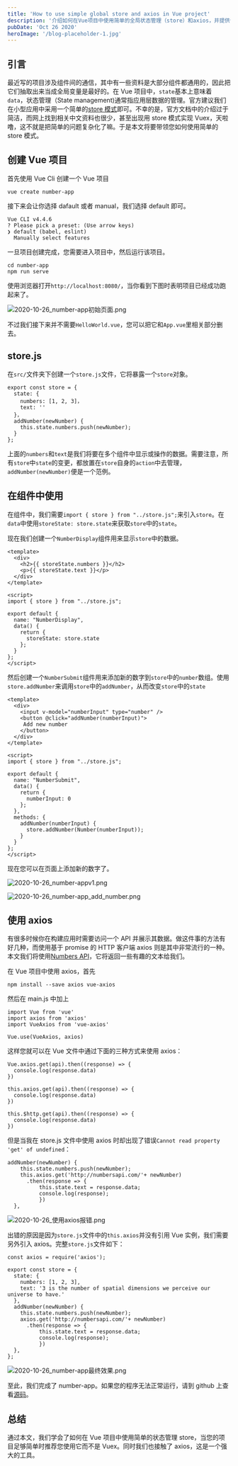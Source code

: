 ```yaml
---
title: 'How to use simple global store and axios in Vue project'
description: '介绍如何在Vue项目中使用简单的全局状态管理（store）和axios，并提供详细的操作步骤。'
pubDate: 'Oct 26 2020'
heroImage: '/blog-placeholder-1.jpg'
---
```


## 引言

最近写的项目涉及组件间的通信，其中有一些资料是大部分组件都通用的，因此把它们抽取出来当成全局变量是最好的。在 Vue 项目中，`state`基本上意味着`data`，状态管理（State management)通常指应用层数据的管理。官方建议我们在小型应用中采用一个简单的[store 模式](https://cn.vuejs.org/v2/guide/state-management.html)即可。不幸的是，官方文档中的介绍过于简洁，而网上找到相关中文资料也很少，甚至出现用 store 模式实现 Vuex，天啦噜，这不就是把简单的问题复杂化了嘛。于是本文将要带领您如何使用简单的 store 模式。

## 创建 Vue 项目

首先使用 Vue Cli 创建一个 Vue 项目

```
vue create number-app
```

接下来会让你选择 dafault 或者 manual，我们选择 default 即可。

```
Vue CLI v4.4.6
? Please pick a preset: (Use arrow keys)
❯ default (babel, eslint)
  Manually select features
```

一旦项目创建完成，您需要进入项目中，然后运行该项目。

```
cd number-app
npm run serve
```

使用浏览器打开`http://localhost:8080/`，当你看到下图时表明项目已经成功跑起来了。

![2020-10-26_number-app初始页面.png](https://i.loli.net/2020/10/26/S8i29qknVm1djZb.png)

不过我们接下来并不需要`HelloWorld.vue`，您可以把它和`App.vue`里相关部分删去。

## store.js

在`src/`文件夹下创建一个`store.js`文件，它将暴露一个`store`对象。

```
export const store = {
  state: {
    numbers: [1, 2, 3]，
    text: ''
  }，
  addNumber(newNumber) {
    this.state.numbers.push(newNumber);
  }
};
```

上面的`numbers`和`text`是我们将要在多个组件中显示或操作的数据。需要注意，所有`store`中`state`的变更，都放置在`store`自身的`action`中去管理，`addNumber(newNumber)`便是一个范例。

## 在组件中使用

在组件中，我们需要`import { store } from "../store.js";`来引入`store`。在`data`中使用`storeState: store.state`来获取`store`中的`state`。

现在我们创建一个`NumberDisplay`组件用来显示`store`中的数据。

```
<template>
  <div>
    <h2>{{ storeState.numbers }}</h2>
    <p>{{ storeState.text }}</p>
  </div>
</template>

<script>
import { store } from "../store.js";

export default {
  name: "NumberDisplay",
  data() {
    return {
      storeState: store.state
    };
  }
};
</script>
```

然后创建一个`NumberSubmit`组件用来添加新的数字到`store`中的`number`数组。使用`store.addNumber`来调用`store`中的`addNumber`，从而改变`store`中的`state`

```
<template>
  <div>
    <input v-model="numberInput" type="number" />
    <button @click="addNumber(numberInput)">
     Add new number
    </button>
  </div>
</template>

<script>
import { store } from "../store.js";

export default {
  name: "NumberSubmit",
  data() {
    return {
      numberInput: 0
    };
  },
  methods: {
    addNumber(numberInput) {
      store.addNumber(Number(numberInput));
    }
  }
};
</script>
```

现在您可以在页面上添加新的数字了。

![2020-10-26_number-appv1.png](https://i.loli.net/2020/10/26/z1jyrgfSBdUEZHG.png)

![2020-10-26_number-app_add_number.png](https://i.loli.net/2020/10/26/mY2T9h5bRHDcuN3.png)

## 使用 axios

有很多时候你在构建应用时需要访问一个 API 并展示其数据。做这件事的方法有好几种，而使用基于 promise 的 HTTP 客户端 axios 则是其中非常流行的一种。本文我们将使用[Numbers API](http://numbersapi.com/#42)，它将返回一些有趣的文本给我们。

在 Vue 项目中使用 axios，首先

```
npm install --save axios vue-axios
```

然后在 main.js 中加上

```
import Vue from 'vue'
import axios from 'axios'
import VueAxios from 'vue-axios'

Vue.use(VueAxios, axios)
```

这样您就可以在 Vue 文件中通过下面的三种方式来使用 axios：

```
Vue.axios.get(api).then((response) => {
  console.log(response.data)
})

this.axios.get(api).then((response) => {
  console.log(response.data)
})

this.$http.get(api).then((response) => {
  console.log(response.data)
})
```

但是当我在 store.js 文件中使用 axios 时却出现了错误`Cannot read property 'get' of undefined`：

```
addNumber(newNumber) {
    this.state.numbers.push(newNumber);
    this.axios.get('http://numbersapi.com/'+ newNumber)
      .then(response => {
          this.state.text = response.data;
          console.log(response);
          })
  },
```

![2020-10-26_使用axios报错.png](https://i.loli.net/2020/10/26/aRJxhqF92ByVAk1.png)

出错的原因是因为`store.js`文件中的`this.axios`并没有引用 Vue 实例，我们需要另外引入 axios。完整`store.js`文件如下：

```
const axios = require('axios');

export const store = {
  state: {
    numbers: [1, 2, 3],
    text: '3 is the number of spatial dimensions we perceive our universe to have.'
  },
  addNumber(newNumber) {
    this.state.numbers.push(newNumber);
    axios.get('http://numbersapi.com/'+ newNumber)
      .then(response => {
          this.state.text = response.data;
          console.log(response);
          })
  },
};
```

![2020-10-26_number-app最终效果.png](https://i.loli.net/2020/10/26/3I1JpGOx5Z4Vfba.png)

至此，我们完成了 number-app。如果您的程序无法正常运行，请到 github 上查看[源码](https://github.com/circle-hotaru/number-app)。

## 总结

通过本文，我们学会了如何在 Vue 项目中使用简单的状态管理 store，当您的项目足够简单时推荐您使用它而不是 Vuex。同时我们也接触了 axios，这是一个强大的工具。
